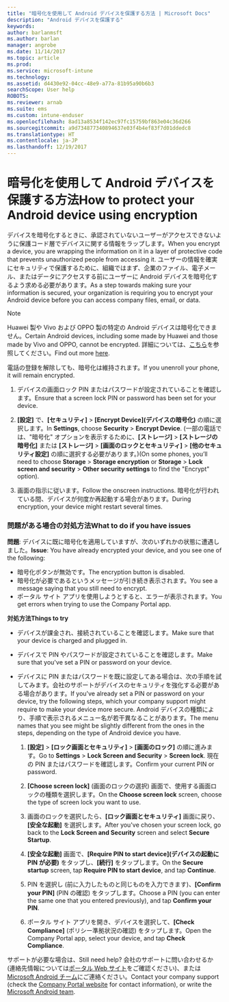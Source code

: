 ```yaml
---
title: "暗号化を使用して Android デバイスを保護する方法 | Microsoft Docs"
description: "Android デバイスを保護する"
keywords: 
author: barlanmsft
ms.author: barlan
manager: angrobe
ms.date: 11/14/2017
ms.topic: article
ms.prod: 
ms.service: microsoft-intune
ms.technology: 
ms.assetid: d4430e92-04cc-48e9-a77a-81b95a90b6b3
searchScope: User help
ROBOTS: 
ms.reviewer: arnab
ms.suite: ems
ms.custom: intune-enduser
ms.openlocfilehash: 8ad13a8534f142ec97fc15759bf863e04c36d266
ms.sourcegitcommit: a9d734877340894637e03f4b4ef83f7d01ddedc8
ms.translationtype: HT
ms.contentlocale: ja-JP
ms.lasthandoff: 12/19/2017
---
```

# <a name="how-to-protect-your-android-device-using-encryption"></a><span data-ttu-id="e11b1-103">暗号化を使用して Android デバイスを保護する方法</span><span class="sxs-lookup"><span data-stu-id="e11b1-103">How to protect your Android device using encryption</span></span>

<span data-ttu-id="e11b1-104">デバイスを暗号化するときに、承認されていないユーザーがアクセスできないように保護コード層でデバイスに関する情報をラップします。</span><span class="sxs-lookup"><span data-stu-id="e11b1-104">When you encrypt a device, you are wrapping the information on it in a layer of protective code that prevents unauthorized people from accessing it.</span></span> <span data-ttu-id="e11b1-105">ユーザーの情報を確実にセキュリティで保護するために、組織ではまず、企業のファイル、電子メール、またはデータにアクセスする前にユーザーに Android デバイスを暗号化するよう求める必要があります。</span><span class="sxs-lookup"><span data-stu-id="e11b1-105">As a step towards making sure your information is secured, your organization is requiring you to encrypt your Android device before you can access company files, email, or data.</span></span>

> [!Note]
> <span data-ttu-id="e11b1-106">Huawei 製や Vivo および OPPO 製の特定の Android デバイスは暗号化できません。</span><span class="sxs-lookup"><span data-stu-id="e11b1-106">Certain Android devices, including some made by Huawei and those made by Vivo and OPPO, cannot be encrypted.</span></span> <span data-ttu-id="e11b1-107">詳細については、[こちら](your-device-appears-encrypted-but-cp-says-otherwise-android.md)を参照してください。</span><span class="sxs-lookup"><span data-stu-id="e11b1-107">Find out more [here](your-device-appears-encrypted-but-cp-says-otherwise-android.md).</span></span>

<span data-ttu-id="e11b1-108">電話の登録を解除しても、暗号化は維持されます。</span><span class="sxs-lookup"><span data-stu-id="e11b1-108">If you unenroll your phone, it will remain encrypted.</span></span>

1.  <span data-ttu-id="e11b1-109">デバイスの画面ロック PIN またはパスワードが設定されていることを確認します。</span><span class="sxs-lookup"><span data-stu-id="e11b1-109">Ensure that a screen lock PIN or password has been set for your device.</span></span>

2.  <span data-ttu-id="e11b1-110">**[設定]** で、**[セキュリティ]** > **[Encrypt Device]\(デバイスの暗号化\)** の順に選択します。</span><span class="sxs-lookup"><span data-stu-id="e11b1-110">In **Settings**, choose **Security** > **Encrypt Device**.</span></span>
    <span data-ttu-id="e11b1-111">(一部の電話では、"暗号化" オプションを表示するために、**[ストレージ]** > **[ストレージの暗号化]** または **[ストレージ]** > **[画面のロックとセキュリティ]** > **[他のセキュリティ設定]** の順に選択する必要があります。)</span><span class="sxs-lookup"><span data-stu-id="e11b1-111">(On some phones, you’ll need to choose **Storage** > **Storage encryption** or **Storage** > **Lock screen and security** > **Other security settings** to find the "Encrypt" option).</span></span>

3.  <span data-ttu-id="e11b1-112">画面の指示に従います。</span><span class="sxs-lookup"><span data-stu-id="e11b1-112">Follow the onscreen instructions.</span></span> <span data-ttu-id="e11b1-113">暗号化が行われている間、デバイスが何度か再起動する場合があります。</span><span class="sxs-lookup"><span data-stu-id="e11b1-113">During encryption, your device might restart several times.</span></span>

### <a name="what-to-do-if-you-have-issues"></a><span data-ttu-id="e11b1-114">問題がある場合の対処方法</span><span class="sxs-lookup"><span data-stu-id="e11b1-114">What to do if you have issues</span></span>
<span data-ttu-id="e11b1-115">**問題**: デバイスに既に暗号化を適用していますが、次のいずれかの状態に遭遇しました。</span><span class="sxs-lookup"><span data-stu-id="e11b1-115">**Issue**: You have already encrypted your device, and you see one of the following:</span></span>

- <span data-ttu-id="e11b1-116">暗号化ボタンが無効です。</span><span class="sxs-lookup"><span data-stu-id="e11b1-116">The encryption button is disabled.</span></span>
- <span data-ttu-id="e11b1-117">暗号化が必要であるというメッセージが引き続き表示されます。</span><span class="sxs-lookup"><span data-stu-id="e11b1-117">You see a message saying that you still need to encrypt.</span></span>
- <span data-ttu-id="e11b1-118">ポータル サイト アプリを使用しようとすると、エラーが表示されます。</span><span class="sxs-lookup"><span data-stu-id="e11b1-118">You get errors when trying to use the Company Portal app.</span></span>

<span data-ttu-id="e11b1-119">**対処方法**</span><span class="sxs-lookup"><span data-stu-id="e11b1-119">**Things to try**</span></span>

- <span data-ttu-id="e11b1-120">デバイスが課金され、接続されていることを確認します。</span><span class="sxs-lookup"><span data-stu-id="e11b1-120">Make sure that your device is charged and plugged in.</span></span>
- <span data-ttu-id="e11b1-121">デバイスで PIN やパスワードが設定されていることを確認します。</span><span class="sxs-lookup"><span data-stu-id="e11b1-121">Make sure that you've set a PIN or password on your device.</span></span>
- <span data-ttu-id="e11b1-122">デバイスに PIN またはパスワードを既に設定してある場合は、次の手順を試してみます。会社のサポートがデバイスのセキュリティを強化する必要がある場合があります。</span><span class="sxs-lookup"><span data-stu-id="e11b1-122">If you've already set a PIN or password on your device, try the following steps, which your company support might require to make your device more secure.</span></span> <span data-ttu-id="e11b1-123">Android デバイスの種類により、手順で表示されるメニュー名が若干異なることがあります。</span><span class="sxs-lookup"><span data-stu-id="e11b1-123">The menu names that you see might be slightly different from the ones in the steps, depending on the type of Android device you have.</span></span>

    1. <span data-ttu-id="e11b1-124">**[設定]** > **[ロック画面とセキュリティ]** > **[画面のロック]** の順に進みます。</span><span class="sxs-lookup"><span data-stu-id="e11b1-124">Go to **Settings** > **Lock Screen and Security** > **Screen lock**.</span></span> <span data-ttu-id="e11b1-125">現在の PIN またはパスワードを確認します。</span><span class="sxs-lookup"><span data-stu-id="e11b1-125">Confirm your current PIN or password.</span></span>

    2. <span data-ttu-id="e11b1-126">**[Choose screen lock]** (画面のロックの選択) 画面で、使用する画面ロックの種類を選択します。</span><span class="sxs-lookup"><span data-stu-id="e11b1-126">On the **Choose screen lock** screen, choose the type of screen lock you want to use.</span></span> 

    3. <span data-ttu-id="e11b1-127">画面のロックを選択したら、**[ロック画面とセキュリティ]** 画面に戻り、**[安全な起動]** を選択します。</span><span class="sxs-lookup"><span data-stu-id="e11b1-127">After you've chosen your screen lock, go back to the **Lock Screen and Security** screen and select **Secure Startup**.</span></span> 
    
    4. <span data-ttu-id="e11b1-128">**[安全な起動]** 画面で、**[Require PIN to start device]\(デバイスの起動に PIN が必要\)** をタップし、**[続行]** をタップします。</span><span class="sxs-lookup"><span data-stu-id="e11b1-128">On the **Secure startup** screen, tap **Require PIN to start device**, and tap **Continue**.</span></span>

    5. <span data-ttu-id="e11b1-129">PIN を選択し (前に入力したものと同じものを入力できます)、**[Confirm your PIN]** (PIN の確認) をタップします。</span><span class="sxs-lookup"><span data-stu-id="e11b1-129">Choose a PIN (you can enter the same one that you entered previously), and tap **Confirm your PIN**.</span></span>

    6. <span data-ttu-id="e11b1-130">ポータル サイト アプリを開き、デバイスを選択して、**[Check Compliance]** (ポリシー準拠状況の確認) をタップします。</span><span class="sxs-lookup"><span data-stu-id="e11b1-130">Open the Company Portal app, select your device, and tap **Check Compliance**.</span></span>

<span data-ttu-id="e11b1-131">サポートが必要な場合は、</span><span class="sxs-lookup"><span data-stu-id="e11b1-131">Still need help?</span></span> <span data-ttu-id="e11b1-132">会社のサポートに問い合わせるか (連絡先情報については[ポータル Web サイト](https://portal.manage.microsoft.com#HelpDeskDialog)をご確認ください)、または <a href="mailto:wintunedroidfbk@microsoft.com?subject=I'm having trouble with encryption on my Android device&body=Describe the issue you're experiencing here.">Microsoft Android チーム</a>にご連絡ください。</span><span class="sxs-lookup"><span data-stu-id="e11b1-132">Contact your company support (check the [Company Portal website](https://portal.manage.microsoft.com#HelpDeskDialog) for contact information), or write the <a href="mailto:wintunedroidfbk@microsoft.com?subject=I'm having trouble with encryption on my Android device&body=Describe the issue you're experiencing here.">Microsoft Android team</a>.</span></span>
